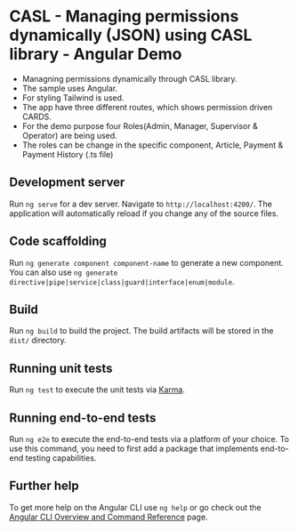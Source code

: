 # CASL - Managing permissions dynamically (JSON) using CASL library - Angular Demo 

- Managning permissions dynamically through CASL library.
- The sample uses Angular.
- For styling Tailwind is used.
- The app have three different routes, which shows permission driven CARDS.
- For the demo purpose four Roles(Admin, Manager, Supervisor & Operator) are being used.
- The roles can be change in the specific component, Article, Payment & Payment History (.ts file)

## Development server

Run `ng serve` for a dev server. Navigate to `http://localhost:4200/`. The application will automatically reload if you change any of the source files.

## Code scaffolding

Run `ng generate component component-name` to generate a new component. You can also use `ng generate directive|pipe|service|class|guard|interface|enum|module`.

## Build

Run `ng build` to build the project. The build artifacts will be stored in the `dist/` directory.

## Running unit tests

Run `ng test` to execute the unit tests via [Karma](https://karma-runner.github.io).

## Running end-to-end tests

Run `ng e2e` to execute the end-to-end tests via a platform of your choice. To use this command, you need to first add a package that implements end-to-end testing capabilities.

## Further help

To get more help on the Angular CLI use `ng help` or go check out the [Angular CLI Overview and Command Reference](https://angular.io/cli) page.
